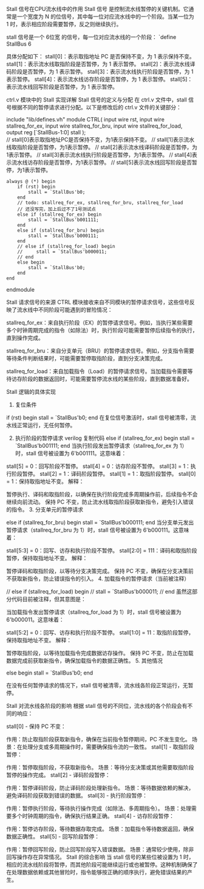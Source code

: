 Stall 信号在CPU流水线中的作用
Stall 信号 是控制流水线暂停的关键机制。它通常是一个宽度为 N 的位信号，其中每一位对应流水线中的一个阶段。当某一位为 1 时，表示相应阶段需要暂停，反之则继续执行。

stall 信号是一个 6位宽 的信号，每一位对应流水线的一个阶段：
`define StallBus 6

具体分配如下：
stall[0]：表示取指地址 PC 是否保持不变，为 1 表示保持不变。
stall[1]：表示流水线取指阶段是否暂停，为 1 表示暂停。
stall[2]：表示流水线译码阶段是否暂停，为 1 表示暂停。
stall[3]：表示流水线执行阶段是否暂停，为 1 表示暂停。
stall[4]：表示流水线访存阶段是否暂停，为 1 表示暂停。
stall[5]：表示流水线回写阶段是否暂停，为 1 表示暂停。


ctrl.v 模块中的 Stall 实现详解
Stall 信号的定义与分配
在 ctrl.v 文件中，stall 信号根据不同的暂停请求进行分配。以下是修改后的 ctrl.v 文件的关键部分：

include "lib/defines.vh"
module CTRL(
    input wire rst,
    input wire stallreq_for_ex,
    input wire stallreq_for_bru,
    input wire stallreq_for_load,
    output reg [`StallBus-1:0] stall
);  
    // stall[0]表示取指地址PC是否保持不变，为1表示保持不变。
    // stall[1]表示流水线取指阶段是否暂停，为1表示暂停。
    // stall[2]表示流水线译码阶段是否暂停，为1表示暂停。
    // stall[3]表示流水线执行阶段是否暂停，为1表示暂停。
    // stall[4]表示流水线访存阶段是否暂停，为1表示暂停。
    // stall[5]表示流水线回写阶段是否暂停，为1表示暂停。

    always @ (*) begin
        if (rst) begin
            stall = `StallBus'b0;
        end
        // todo: stallreq_for_ex, stallreq_for_bru, stallreq_for_load
        // 还没写完，加上后过不了1号测试点
        else if (stallreq_for_ex) begin
            stall = `StallBus'b001111;
        end
        else if (stallreq_for_bru) begin
            stall = `StallBus'b000111;
        end
        // else if (stallreq_for_load) begin
        //     stall = `StallBus'b000011;
        // end
        else begin
            stall = `StallBus'b0;
        end
    end

endmodule

Stall 请求信号的来源
CTRL 模块接收来自不同模块的暂停请求信号，这些信号反映了流水线中不同阶段可能遇到的冒险情况：

stallreq_for_ex：来自执行阶段（EX）的暂停请求信号。例如，当执行某些需要多个时钟周期完成的指令（如除法）时，执行阶段可能需要暂停后续指令的执行，直到操作完成。

stallreq_for_bru：来自分支单元（BRU）的暂停请求信号。例如，分支指令需要等待条件判断结果时，可能需要暂停取指阶段，直到分支决策完成。

stallreq_for_load：来自加载指令（Load）的暂停请求信号。当加载指令需要等待访存阶段的数据返回时，可能需要暂停流水线的某些阶段，直到数据准备好。

Stall 逻辑的具体实现
1. 复位条件

if (rst) begin
    stall = `StallBus'b0;
end
在复位信号激活时，stall 信号被清零，流水线正常运行，无任何暂停。

2. 执行阶段的暂停请求
verilog
复制代码
else if (stallreq_for_ex) begin
    stall = `StallBus'b001111;
end
当执行阶段发出暂停请求（stallreq_for_ex 为 1）时，stall 信号被设置为 6'b001111。这意味着：

stall[5] = 0：回写阶段不暂停。
stall[4] = 0：访存阶段不暂停。
stall[3] = 1：执行阶段暂停。
stall[2] = 1：译码阶段暂停。
stall[1] = 1：取指阶段暂停。
stall[0] = 1：保持取指地址不变。
解释：

暂停执行、译码和取指阶段，以确保在执行阶段完成多周期操作前，后续指令不会继续向前流动。
保持 PC 不变，防止流水线取指阶段获取新指令，避免引入错误的指令。
3. 分支单元的暂停请求

else if (stallreq_for_bru) begin
    stall = `StallBus'b000111;
end
当分支单元发出暂停请求（stallreq_for_bru 为 1）时，stall 信号被设置为 6'b000111。这意味着：

stall[5:3] = 0：回写、访存和执行阶段不暂停。
stall[2:0] = 111：译码和取指阶段暂停，保持取指地址不变。
解释：

暂停译码和取指阶段，以等待分支决策完成。
保持 PC 不变，确保在分支决策前不获取新指令，防止错误指令的引入。
4. 加载指令的暂停请求（当前被注释）

// else if (stallreq_for_load) begin
//     stall = `StallBus'b000011;
// end
虽然这部分代码目前被注释，但其意图是：

当加载指令发出暂停请求（stallreq_for_load 为 1）时，stall 信号被设置为 6'b000011。这意味着：

stall[5:2] = 0：回写、访存和执行阶段不暂停。
stall[1:0] = 11：取指阶段暂停，保持取指地址不变。
解释：

暂停取指阶段，以等待加载指令完成数据访存操作。
保持 PC 不变，防止在加载数据完成前获取新指令，确保加载指令的数据正确性。
5. 其他情况

else begin
    stall = `StallBus'b0;
end

在没有任何暂停请求的情况下，stall 信号被清零，流水线各阶段正常运行，无暂停。

Stall 对流水线各阶段的影响
根据 stall 信号的不同位，流水线的各个阶段会有不同的响应：

stall[0] - 保持 PC 不变：

作用：防止取指阶段获取新指令，确保在当前指令暂停期间，PC 不发生变化。
场景：在处理分支或多周期操作时，需要确保指令流的一致性。
stall[1] - 取指阶段暂停：

作用：暂停取指阶段，不获取新指令。
场景：等待分支决策或其他需要取指阶段暂停的操作完成。
stall[2] - 译码阶段暂停：

作用：暂停译码阶段，防止译码阶段处理新指令。
场景：等待数据依赖的解决，避免译码阶段获取到错误的数据。
stall[3] - 执行阶段暂停：

作用：暂停执行阶段，等待执行操作完成（如除法、多周期指令）。
场景：处理需要多个时钟周期的指令，确保执行结果正确。
stall[4] - 访存阶段暂停：

作用：暂停访存阶段，等待数据存取完成。
场景：加载指令等待数据返回，确保数据正确性。
stall[5] - 回写阶段暂停：

作用：暂停回写阶段，防止回写阶段写入错误数据。
场景：通常较少使用，除非回写操作存在异常情况。
Stall 的综合影响
当 stall 信号的某些位被设置为 1 时，相应的流水线阶段将暂停，而其他阶段可能继续运行或也被暂停。这种机制确保了在处理数据依赖或其他冒险时，指令能够按正确的顺序执行，避免错误结果的产生。
